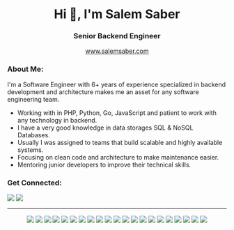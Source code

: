 <h1 align="center">Hi 👋, I'm Salem Saber</h1>
<h3 align="center">Senior Backend Engineer</h3>
<p align="center"><a href="https://salemsaber.com/" target="_blank">www.salemsaber.com</a></p>

<h3 align="left">About Me:</h3>
<p align="left">I'm a Software Engineer with 6+ years of experience specialized in backend development and architecture
    makes me an asset for any software engineering team.</p>
<ul>
    <li>Working with in PHP, Python, Go, JavaScript and patient to work with any technology in backend.</li>
    <li>I have a very good knowledge in data storages SQL & NoSQL Databases.</li>
    <li>Usually I was assigned to teams that build scalable and highly available systems.</li>
    <li>Focusing on clean code and architecture to make maintenance easier.</li>
    <li>Mentoring junior developers to improve their technical skills.</li>
</ul>

<h3 align="left">Get Connected:</h3>
<p align="left">
    <a href="https://linkedin.com/in/salem-saber"><img src="https://img.shields.io/badge/-Salem%20Saber-0077B5?style=flat&logo=Linkedin&logoColor=white"/></a>
    <a href="mailto:salem.saber97@gmail.com"><img src="https://img.shields.io/badge/-salem.saber97@gmail.com-D14836?style=flat&logo=Gmail&logoColor=white"/></a>
</p>

<hr>

<p align="center">
    <img align="center" src="https://img.shields.io/badge/-PHP-FFF?&logo=PHP"/>
    <img align="center" src="https://img.shields.io/badge/-Python-FFF?&logo=Python"/>
    <img align="center" src="https://img.shields.io/badge/-JavaScript-FFF?&logo=JavaScript"/>
    <img align="center" src="https://img.shields.io/badge/-TypeScript-FFF?&logo=TypeScript"/>
    <img align="center" src="https://img.shields.io/badge/-Go-FFF?&logo=Go"/>
    <img align="center" src="https://img.shields.io/badge/-MySQL-FFF?&logo=MySQL"/>
    <img align="center" src="https://img.shields.io/badge/-MongoDB-FFF?&logo=MongoDB"/>
    <img align="center" src="https://img.shields.io/badge/-Redis-FFF?&logo=Redis"/>
    <img align="center" src="https://img.shields.io/badge/-AWS-FFF?&logo=Amazon-AWS&logoColor=F90"/>
    <img align="center" src="https://img.shields.io/badge/-Docker-FFF?&logo=Docker"/>
    <img align="center" src="https://img.shields.io/badge/-Kubernetes-FFF?&logo=Kubernetes"/>
    <img align="center" src="https://img.shields.io/badge/-Linux-FFF?&logo=Linux"/>
    <img align="center" src="https://img.shields.io/badge/-NodeJS-FFF?&logo=node.js"/>
    <img align="center" src="https://img.shields.io/badge/-NestJS-FFF?&logo=nestjs&logoColor=E0234E"/>
    <img align="center" src="https://img.shields.io/badge/-GraphQL-eee?style=flat-square&logo=graphql&logoColor=E10098"/>
    <img align="center" src="http://img.shields.io/badge/-Git-eee?style=flat-square&logo=git&logoColor=F05032"/>
    <img align="center" src="http://img.shields.io/badge/-GNU%20Bash-eee?style=flat-square&logo=gnu-bash&logoColor=663399"/>
    <img align="center" src="http://img.shields.io/badge/-Postman-eee?style=flat-square&logo=postman&logoColor=FF6C37"/>
    <img align="center" src="http://img.shields.io/badge/-VS%20Code-eee?style=flat-square&logo=visual-studio-code&logoColor=007ACC"/>
    <img align="center" src="https://img.shields.io/badge/-Firebase-EEE?style=flat-square&logo=firebase&logoColor=FFCA28"/>
    <img align="center" src="https://img.shields.io/badge/-Heroku-eee?style=flat-square&logo=heroku&logoColor=430098"/>
</p>

